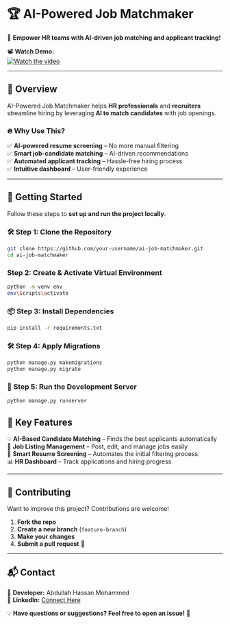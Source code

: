 # 🏆 AI-Powered Job Matchmaker

🚀 **Empower HR teams with AI-driven job matching and applicant tracking!**

📽️ **Watch Demo:**  
[![Watch the video](https://img.youtube.com/vi/F-GB6cRKaR0/maxresdefault.jpg)](https://youtu.be/F-GB6cRKaR0)

---

## 📌 Overview

AI-Powered Job Matchmaker helps **HR professionals** and **recruiters** streamline hiring by leveraging **AI to match candidates** with job openings.

### 🔥 **Why Use This?**
✅ **AI-powered resume screening** – No more manual filtering  
✅ **Smart job-candidate matching** – AI-driven recommendations  
✅ **Automated applicant tracking** – Hassle-free hiring process  
✅ **Intuitive dashboard** – User-friendly experience  

---

## 🚀 Getting Started

Follow these steps to **set up and run the project locally**.

### 🛠 **Step 1: Clone the Repository**
```sh
git clone https://github.com/your-username/ai-job-matchmaker.git
cd ai-job-matchmaker
```


###  **Step 2: Create & Activate Virtual Environment**
```sh
python -m venv env  
env\Scripts\activate
```

### 📦 **Step 3: Install Dependencies**
```sh
pip install -r requirements.txt
```

### 🛠 **Step 4: Apply Migrations**
```sh
python manage.py makemigrations  
python manage.py migrate
```
### 🚀 **Step 5: Run the Development Server**
```sh
python manage.py runserver
```


## 🎯 Key Features

💡 **AI-Based Candidate Matching** – Finds the best applicants automatically  
📄 **Job Listing Management** – Post, edit, and manage jobs easily  
🧠 **Smart Resume Screening** – Automates the initial filtering process  
📊 **HR Dashboard** – Track applications and hiring progress  

---

## 🤝 Contributing

Want to improve this project? Contributions are welcome!

1. **Fork the repo**
2. **Create a new branch** (`feature-branch`)
3. **Make your changes**
4. **Submit a pull request** 🎉

---

## 📬 Contact

🔹 **Developer:** Abdullah Hassan Mohammed  
🔹 **LinkedIn:** [Connect Here](https://www.linkedin.com/in/abdullahassanraja/)

💡 **Have questions or suggestions? Feel free to open an issue!** 🚀

